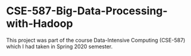 # CSE-587-Big-Data-Processing-with-Hadoop
This project was part of the course Data-Intensive Computing (CSE-587) which I had taken in Spring 2020 semester.
